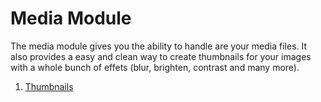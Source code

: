 # Media Module

The media module gives you the ability to handle are your media files. It also provides a easy and clean way to create thumbnails for your images with a whole bunch of effets (blur, brighten, contrast and many more).

1. [Thumbnails](/Media-Module/thumbnails.md)